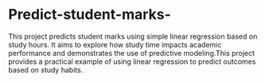 # Predict-student-marks-
This project predicts student marks using simple linear regression based on study hours. It aims to explore how study time impacts academic performance and demonstrates the use of predictive modeling.This project provides a practical example of using linear regression to predict outcomes based on study habits.
